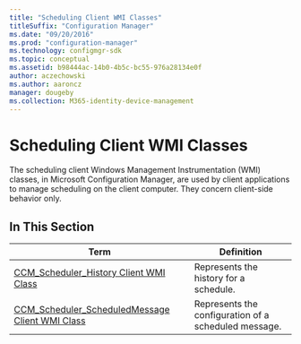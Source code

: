 ```yaml
---
title: "Scheduling Client WMI Classes"
titleSuffix: "Configuration Manager"
ms.date: "09/20/2016"
ms.prod: "configuration-manager"
ms.technology: configmgr-sdk
ms.topic: conceptual
ms.assetid: b98444ac-14b0-4b5c-bc55-976a28134e0f
author: aczechowski
ms.author: aaroncz
manager: dougeby
ms.collection: M365-identity-device-management
---
```

# Scheduling Client WMI Classes
The scheduling client Windows Management Instrumentation (WMI) classes, in Microsoft Configuration Manager, are used by client applications to manage scheduling on the client computer. They concern client-side behavior only.  

## In This Section  

|Term|Definition|  
|----------|----------------|  
|[CCM_Scheduler_History Client WMI Class](../../../../../develop/reference/core/clients/client-classes/ccm_scheduler_history-client-wmi-class.md)|Represents the history for a schedule.|  
|[CCM_Scheduler_ScheduledMessage Client WMI Class](../../../../../develop/reference/core/clients/client-classes/ccm_scheduler_scheduledmessage-client-wmi-class.md)|Represents the configuration of a scheduled message.|
